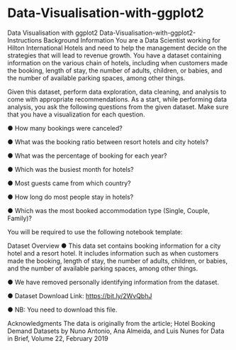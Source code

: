 # Data-Visualisation-with-ggplot2
Data Visualisation with ggplot2
Data-Visualisation-with-ggplot2-
Instructions
Background Information
You are a Data Scientist working for Hilton International Hotels and need to help the management decide on the strategies that will lead to revenue growth. You have a dataset containing information on the various chain of hotels, including when customers made the booking, length of stay, the number of adults, children, or babies, and the number of available parking spaces, among other things.

Given this dataset, perform data exploration, data cleaning, and analysis to come with appropriate recommendations. As a start, while performing data analysis, you ask the following questions from the given dataset. Make sure that you have a visualization for each question.

● How many bookings were canceled?

● What was the booking ratio between resort hotels and city hotels?

● What was the percentage of booking for each year?

● Which was the busiest month for hotels?

● Most guests came from which country?

● How long do most people stay in hotels?

● Which was the most booked accommodation type (Single, Couple, Family)?

You will be required to use the following notebook template:

Dataset Overview
● This data set contains booking information for a city hotel and a resort hotel. It includes information such as when customers made the booking, length of stay, the number of adults, children, or babies, and the number of available parking spaces, among other things.

● We have removed personally identifying information from the dataset.

● Dataset Download Link: https://bit.ly/2WvQbhJ

● NB: You need to download this file.

Acknowledgments
The data is originally from the article; Hotel Booking Demand Datasets by Nuno Antonio, Ana Almeida, and Luis Nunes for Data in Brief, Volume 22, February 2019
